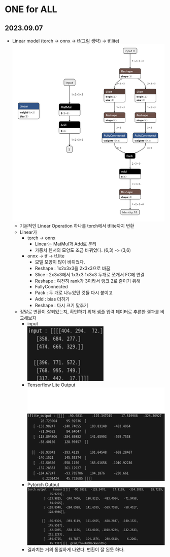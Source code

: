 # ONE for ALL

## 2023.09.07
* Linear model (torch -> onnx -> tf(그림 생략) -> tf.lite)<br>
    ![convert_image](./0907/images/Linear.png)
    * 기본적인 Linear Operation 하나를 torch에서 tflite까지 변환
    * Linear가
        * torch -> onnx
            * Linear는 MatMul과 Add로 분리
            * 가중치 텐서의 모양도 조금 바뀌었다. (6,3) -> (3,6)
        * onnx -> tf -> tf.lite
            * 모델 모양이 많이 바뀌었다.
            * Reshape : 1x2x3x3을 2x3x3으로 바꿈
            * Slice : 2x3x3에서 1x3x3 1x3x3 두개로 쪼개서 FC에 연결
            * Reshape : 여전히 rank가 3이라서 랭크 2로 줄이기 위해
            * FullyConnected
            * Pack : 두 개로 나누었던 것들 다시 붙이고
            * Add : bias 더하기
            * Reshape : 다시 크기 맞추기
    * 정말로 변환이 잘되었는지, 확인하기 위해 샘플 입력 데이터로 추론한 결과를 비교해보자
        * input<br>
        ![input_Data](./0907/images/input.png)<br>
        * Tensorflow Lite Output<br>
        ![TensorflowLiteOutput](./0907/images/tflite_output.png)
        * Pytorch Output<br>
        ![PytorchOutput](./0907/images/torch_output.png)<br>
        * 결과치는 거의 동일하게 나왔다. 변환이 잘 된듯 하다.
